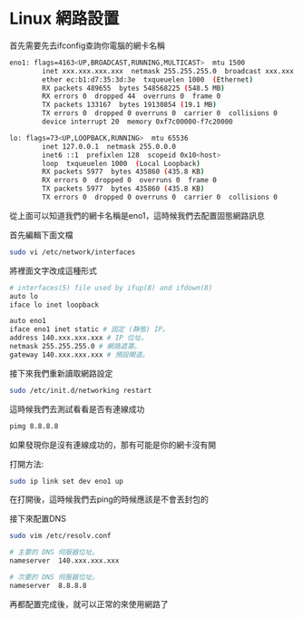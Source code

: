 # Linux 網路設置

首先需要先去ifconfig查詢你電腦的網卡名稱

```bash
eno1: flags=4163<UP,BROADCAST,RUNNING,MULTICAST>  mtu 1500
        inet xxx.xxx.xxx.xxx  netmask 255.255.255.0  broadcast xxx.xxx.xxx.xxx
        ether ec:b1:d7:35:3d:3e  txqueuelen 1000  (Ethernet)
        RX packets 489655  bytes 548568225 (548.5 MB)
        RX errors 0  dropped 44  overruns 0  frame 0
        TX packets 133167  bytes 19130854 (19.1 MB)
        TX errors 0  dropped 0 overruns 0  carrier 0  collisions 0
        device interrupt 20  memory 0xf7c00000-f7c20000  

lo: flags=73<UP,LOOPBACK,RUNNING>  mtu 65536
        inet 127.0.0.1  netmask 255.0.0.0
        inet6 ::1  prefixlen 128  scopeid 0x10<host>
        loop  txqueuelen 1000  (Local Loopback)
        RX packets 5977  bytes 435860 (435.8 KB)
        RX errors 0  dropped 0  overruns 0  frame 0
        TX packets 5977  bytes 435860 (435.8 KB)
        TX errors 0  dropped 0 overruns 0  carrier 0  collisions 0
```

從上面可以知道我們的網卡名稱是eno1，這時候我們去配置固態網路訊息

首先編輯下面文檔
```bash
sudo vi /etc/network/interfaces
```

將裡面文字改成這種形式
```bash
# interfaces(5) file used by ifup(8) and ifdown(8)
auto lo
iface lo inet loopback

auto eno1
iface eno1 inet static # 固定 (靜態) IP。
address 140.xxx.xxx.xxx # IP 位址。
netmask 255.255.255.0 # 網路遮罩。
gateway 140.xxx.xxx.xxx # 預設閘道。
```

接下來我們重新讀取網路設定
```bash
sudo /etc/init.d/networking restart
```

這時候我們去測試看看是否有連線成功

```bash
pimg 8.8.8.8
```

如果發現你是沒有連線成功的，那有可能是你的網卡沒有開

打開方法:
```bash
sudo ip link set dev eno1 up
```

在打開後，這時候我們去ping的時候應該是不會丟封包的

接下來配置DNS

```bash
sudo vim /etc/resolv.conf
```

```bash
# 主要的 DNS 伺服器位址。
nameserver  140.xxx.xxx.xxx

# 次要的 DNS 伺服器位址。
nameserver  8.8.8.8
```

再都配置完成後，就可以正常的來使用網路了